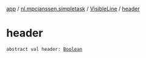 [app](../../index.md) / [nl.mpcjanssen.simpletask](../index.md) / [VisibleLine](index.md) / [header](.)

# header

`abstract val header: `[`Boolean`](https://kotlinlang.org/api/latest/jvm/stdlib/kotlin/-boolean/index.html)